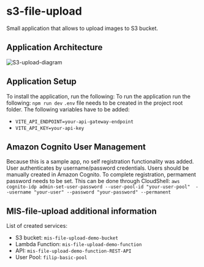 # s3-file-upload
Small application that allows to upload images to S3 bucket.

## Application Architecture

![S3-upload-diagram](https://github.com/filipflorek/s3-file-upload/assets/52381251/3681dd4f-e158-4bed-b43a-0446435f7a5a)

## Application Setup
To install the application, run the following: 
To run the application run the following: `npm run dev`
`.env` file needs to be created in the project root folder. The following variables have to be added:
* `VITE_API_ENDPOINT=your-api-gateway-endpoint`
* `VITE_API_KEY=your-api-key`
  
## Amazon Cognito User Management
Because this is a sample app, no self registration functionality was added. User authenticates by username/password credentials. Users should be manually created in Amazon Cognito.
To complete registration, permament password needs to be set. This can be done through CloudShell:
`aws cognito-idp admin-set-user-password --user-pool-id "your-user-pool"  --username "your-user" --password "your-password" --permanent`

## MIS-file-upload additional information
List of created services:
* S3 bucket: `mis-file-upload-demo-bucket`
* Lambda Function: `mis-file-upload-demo-function`
* API: `mis-file-upload-demo-function-REST-API`
* User Pool: `filip-basic-pool`
